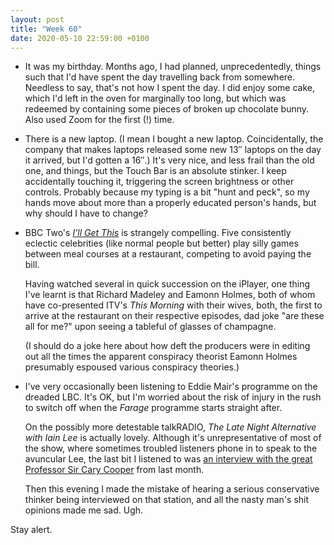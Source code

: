 ```yaml
---
layout: post
title: "Week 60"
date: 2020-05-10 22:59:00 +0100
---
```


- It was my birthday. Months ago, I had planned, unprecedentedly, things such that I'd have spent the day travelling back from somewhere. Needless to say, that's not how I spent the day. I did enjoy some cake, which I'd left in the oven for marginally too long, but which was redeemed by containing some pieces of broken up chocolate bunny. Also used Zoom for the first (!) time.

- There is a new laptop. (I mean I bought a new laptop. Coincidentally, the company that makes laptops released some new 13″ laptops on the day it arrived, but I'd gotten a 16″.) It's very nice, and less frail than the old one, and things, but the Touch Bar is an absolute stinker. I keep accidentally touching it, triggering the screen brightness or other controls. Probably because my typing is a bit "hunt and peck", so my hands move about more than a properly educated person's hands, but why should I have to change?

- BBC Two's [<cite>I'll Get This</cite>](https://www.bbc.co.uk/programmes/b0brjptb) is strangely compelling. Five consistently eclectic celebrities (like normal people but better) play silly games between meal courses at a restaurant, competing to avoid paying the bill.
  
  Having watched several in quick succession on the iPlayer, one thing I've learnt is that Richard Madeley and Eamonn Holmes, both of whom have co-presented ITV's <cite>This Morning</cite> with their wives, both, the first to arrive at the restaurant on their respective episodes, dad joke "are these all for me?" upon seeing a tableful of glasses of champagne.
  
  (I should do a joke here about how deft the producers were in editing out all the times the apparent conspiracy theorist Eamonn Holmes presumably espoused various conspiracy theories.)

- I've very occasionally been listening to Eddie Mair's programme on the dreaded LBC. It's OK, but I'm worried about the risk of injury in the rush to switch off when the <cite>Farage</cite> programme starts straight after.

  On the possibly more detestable talkRADIO, <cite>The Late Night Alternative with Iain Lee</cite> is actually lovely. Although it's unrepresentative of most of the show, where sometimes troubled listeners phone in to speak to the avuncular Lee, the last bit I listened to was [an interview with the great Professor Sir Cary Cooper](https://play.acast.com/s/latenightswithiainlee/e92c9635-de84-4837-b74f-0ac667d9779e) from last month.
 
  Then this evening I made the mistake of hearing a serious conservative thinker being interviewed on that station, and all the nasty man's shit opinions made me sad. Ugh.

Stay alert.